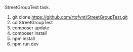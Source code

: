 StreetGroupTest task.

1. git clone https://github.com/rtofvnt/StreetGroupTest.git
2. cd StreetGroupTest
3. composer update
4. composer install
5. npm install
6. npm run dev

   
